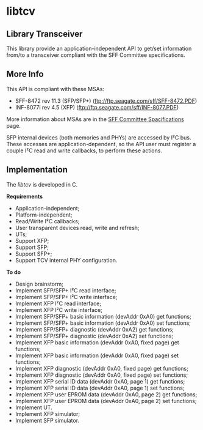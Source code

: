 libtcv
======

Library Transceiver
-------------------
This library provide an application-independent API to get/set information from/to a transceiver compliant with the SFF Committee specifications.


More Info
---------
This API is compliant with these MSAs:
 - SFF-8472 rev 11.3 (SFP/SFP+) (ftp://ftp.seagate.com/sff/SFF-8472.PDF)
 - INF-8077i rev 4.5 (XFP) (ftp://ftp.seagate.com/sff/INF-8077.PDF)

More information about MSAs are in the [SFF Committee Spacifications](http://www.sffcommittee.com/ie/Specifications.html) page.

SFP internal devices (both memories and PHYs) are accessed by I²C bus. These accesses are application-dependent, so the API user must register a couple I²C read and write callbacks, to perform these actions.


Implementation
--------------
The *libtcv* is developed in C.

**Requirements**
 - Application-independent;
 - Platform-independent;
 - Read/Write I²C callbacks;
 - User transparent devices read, write and refresh;
 - UTs;
 - Support XFP;
 - Support SFP;
 - Support SFP+;
 - Support TCV internal PHY configuration.

**To do**
 - Design brainstorm;
 - Implement SFP/SFP+ I²C read interface;
 - Implement SFP/SFP+ I²C write interface;
 - Implement XFP I²C read interface;
 - Implement XFP I²C write interface;
 - Implement SFP/SFP+ basic information (devAddr 0xA0) get functions;
 - Implement SFP/SFP+ basic information (devAddr 0xA0) set functions;
 - Implement SFP/SFP+ diagnostic (devAddr 0xA2) get functions;
 - Implement SFP/SFP+ diagnostic (devAddr 0xA2) set functions;
 - Implement XFP basic information (devAddr 0xA0, fixed page) get functions;
 - Implement XFP basic information (devAddr 0xA0, fixed page) set functions;
 - Implement XFP diagnostic (devAddr 0xA0, fixed page) get functions;
 - Implement XFP diagnostic (devAddr 0xA0, fixed page) set functions;
 - Implement XFP serial ID data (devAddr 0xA0, page 1) get functions;
 - Implement XFP serial ID data (devAddr 0xA0, page 1) set functions;
 - Implement XFP user EPROM data (devAddr 0xA0, page 2) get functions;
 - Implement XFP user EPROM data (devAddr 0xA0, page 2) set functions;
 - Implement UT.
 - Implement XFP simulator;
 - Implement SFP simulator.
